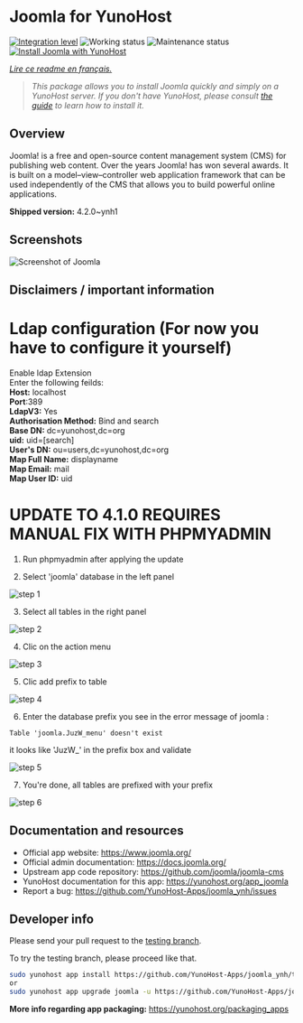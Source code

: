 <!--
N.B.: This README was automatically generated by https://github.com/YunoHost/apps/tree/master/tools/README-generator
It shall NOT be edited by hand.
-->

# Joomla for YunoHost

[![Integration level](https://dash.yunohost.org/integration/joomla.svg)](https://dash.yunohost.org/appci/app/joomla) ![Working status](https://ci-apps.yunohost.org/ci/badges/joomla.status.svg) ![Maintenance status](https://ci-apps.yunohost.org/ci/badges/joomla.maintain.svg)  
[![Install Joomla with YunoHost](https://install-app.yunohost.org/install-with-yunohost.svg)](https://install-app.yunohost.org/?app=joomla)

*[Lire ce readme en français.](./README_fr.md)*

> *This package allows you to install Joomla quickly and simply on a YunoHost server.
If you don't have YunoHost, please consult [the guide](https://yunohost.org/#/install) to learn how to install it.*

## Overview

Joomla! is a free and open-source content management system (CMS) for publishing web content. Over the years Joomla! has won several awards. It is built on a model–view–controller web application framework that can be used independently of the CMS that allows you to build powerful online applications.


**Shipped version:** 4.2.0~ynh1


## Screenshots

![Screenshot of Joomla](./doc/screenshots/screenshot.jpg)

## Disclaimers / important information

# Ldap configuration (For now you have to configure it yourself)
Enable ldap Extension<br>
Enter the following feilds:<br>
**Host:** localhost<br>
**Port**:389<br>
**LdapV3:** Yes<br>
**Authorisation Method:** Bind and search<br>
**Base DN:** dc=yunohost,dc=org<br>
**uid:** uid=[search]<br>
**User's DN:** ou=users,dc=yunohost,dc=org<br>
**Map Full Name:** displayname<br>
**Map Email:** mail<br>
**Map User ID:** uid<br>

# UPDATE TO 4.1.0 REQUIRES MANUAL FIX WITH PHPMYADMIN

1. Run phpmyadmin after applying the update

2. Select 'joomla' database in the left panel

![step 1](./doc/dbprefix/fix1.jpg)

3. Select all tables in the right panel

![step 2](./doc/dbprefix/fix2.jpg)

4. Clic on the action menu

![step 3](./doc/dbprefix/fix2.5.jpg)

5. Clic add prefix to table

![step 4](./doc/dbprefix/fix3.jpg)

6. Enter the database prefix you see in the error message of joomla :
```
Table 'joomla.JuzW_menu' doesn't exist
```
it looks like 'JuzW_' in the prefix box and validate

![step 5](./doc/dbprefix/fix4.jpg)

7. You're done, all tables are prefixed with your prefix

![step 6](./doc/dbprefix/fix5.jpg)

## Documentation and resources

* Official app website: <https://www.joomla.org/>
* Official admin documentation: <https://docs.joomla.org/>
* Upstream app code repository: <https://github.com/joomla/joomla-cms>
* YunoHost documentation for this app: <https://yunohost.org/app_joomla>
* Report a bug: <https://github.com/YunoHost-Apps/joomla_ynh/issues>

## Developer info

Please send your pull request to the [testing branch](https://github.com/YunoHost-Apps/joomla_ynh/tree/testing).

To try the testing branch, please proceed like that.

``` bash
sudo yunohost app install https://github.com/YunoHost-Apps/joomla_ynh/tree/testing --debug
or
sudo yunohost app upgrade joomla -u https://github.com/YunoHost-Apps/joomla_ynh/tree/testing --debug
```

**More info regarding app packaging:** <https://yunohost.org/packaging_apps>
